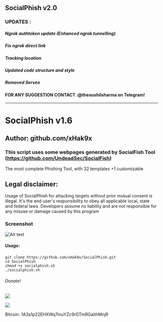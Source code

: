 ## SocialPhish v2.0
### UPDATES :
##### Ngrok authtoken update (Enhanced ngrok tunnelling)
##### Fix ngrok direct link
##### Tracking location
##### Updated code structure and style
##### Removed Serveo
####  FOR ANY SUGGESTION CONTACT :@thesushilsharma on Telegram!

-----------------------------------------------------------------------------------------------------------------------------

# SocialPhish v1.6
## Author: github.com/xHak9x
### This script uses some webpages generated by SocialFish Tool (https://github.com/UndeadSec/SocialFish)

The most complete Phishing Tool, with 32 templates +1 customizable

## Legal disclaimer:
Usage of SocialPhish for attacking targets without prior mutual consent is illegal. It's the end user's responsibility to obey all applicable local, state and federal laws. Developers assume no liability and are not responsible for any misuse or damage caused by this program 

### Screenshot
![Alt text](https://image.ibb.co/nhdEwK/phish.png "SocialPhish")


##### Usage:
```
git clone https://github.com/xHak9x/SocialPhish.git
cd SocialPhish
chmod +x socialphish.sh
./socialphish.sh
```

###### Donate! 
![](https://image.ibb.co/i4ES3U/bc.png)

   ![](https://image.ibb.co/iniWV9/electrum_3_2_2_2018_08_30_21_49_44.png)

Bitcoin: 1A3a1p22EHXWq7muYZc9rGTmRGaithMnjR
